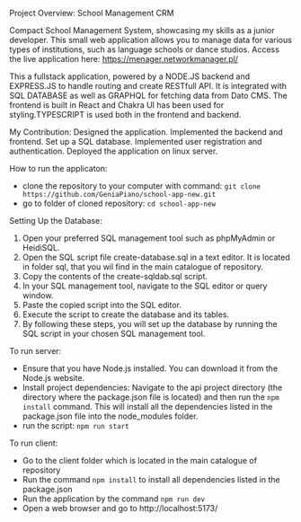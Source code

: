 Project Overview: School Management CRM

Compact School Management System, showcasing my skills as a junior developer.
This small web application allows you to manage data for various types of institutions, such as language schools or dance studios.
Access the live application here: 
https://menager.networkmanager.pl/

This a fullstack application, powered by a NODE.JS backend and EXPRESS.JS to handle routing and create RESTfull API. It is integrated with SQL DATABASE as well as GRAPHQL for fetching data from Dato CMS. The frontend is built in React and Chakra UI has been used for styling.TYPESCRIPT is used both in the frontend and backend.

My Contribution:
Designed the application.
Implemented the backend and frontend.
Set up a SQL database.
Implemented user registration and authentication.
Deployed the application on linux server.

How to run the applicaton:

- clone the repository to your computer with command:
 `git clone https://github.com/GeniaPiano/school-app-new.git`
 - go to folder of cloned repository:
  `cd school-app-new`

Setting Up the Database:
1. Open your preferred SQL management tool such as phpMyAdmin or HeidiSQL.
2. Open the SQL script file create-database.sql in a text editor. It is located in folder sql, that you wil find in the main catalogue of repository.
3. Copy the contents of the create-sqldab.sql script.
4. In your SQL management tool, navigate to the SQL editor or query window.
5. Paste the copied script into the SQL editor.
6. Execute the script to create the database and its tables.
7. By following these steps, you will set up the database by running the SQL script in your chosen SQL management tool.

To run server: 
- Ensure that you have Node.js installed. You can download it from the Node.js website.
- Install project dependencies: Navigate to the api project directory (the directory where the package.json file is located) and then run the `npm install` command. This will install all the dependencies listed in the package.json file into the node_modules folder.
- run the script: `npm run start`

To run client:
- Go to the client folder which is located in the main catalogue of repository
- Run the command `npm install` to install all dependencies  listed in the package.json
- Run the application by the command `npm run dev`
- Open a web browser and go to http://localhost:5173/











